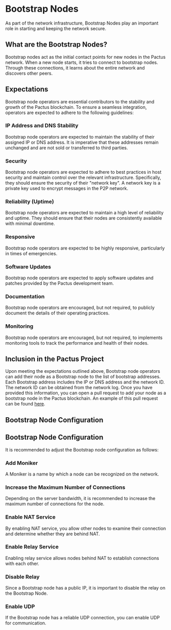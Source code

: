 # Bootstrap Nodes

As part of the network infrastructure, Bootstrap Nodes play an important role in starting
and keeping the network secure.

## What are the Bootstrap Nodes?

Bootstrap nodes act as the initial contact points for new nodes in the Pactus network.
When a new node starts, it tries to connect to bootstrap nodes.
Through these connections, it learns about the entire network and discovers other peers.

## Expectations

Bootstrap node operators are essential contributors to the stability and growth of the Pactus
blockchain. To ensure a seamless integration, operators are expected to adhere to the following
guidelines:

### IP Address and DNS Stability

Bootstrap node operators are expected to maintain the stability of their assigned IP
or DNS address. It is imperative that these addresses remain unchanged and are not sold or
transferred to third parties.

### Security

Bootstrap node operators are expected to adhere to best practices in host security and
maintain control over the relevant infrastructure.
Specifically, they should ensure the security of their "network key".
A network key is a private key used to encrypt messages in the P2P network.

### Reliability (Uptime)

Bootstrap node operators are expected to maintain a high level of reliability and uptime.
They should ensure that their nodes are consistently available with minimal downtime.

### Responsive

Bootstrap node operators are expected to be highly responsive, particularly in times of emergencies.

### Software Updates

Bootstrap node operators are expected to apply software updates and patches provided by the Pactus development team.

### Documentation

Bootstrap node operators are encouraged, but not required, to publicly document the details of their operating practices.

### Monitoring

Bootstrap node operators are encouraged, but not required, to implements monitoring tools to
track the performance and health of their nodes.

## Inclusion in the Pactus Project

Upon meeting the expectations outlined above, Bootstrap node operators can add their node as a Bootstrap node to the list of bootstrap addresses.
Each Bootstrap address includes the IP or DNS address and the network ID.
The network ID can be obtained from the network log.
Once you have provided this information, you can open a pull request to add your node as a bootstrap node in the Pactus blockchain.
An example of this pull request can be found [here](https://github.com/pactus-project/pactus/pull/965/files).

## Bootstrap Node Configuration

## Bootstrap Node Configuration

It is recommended to adjust the Bootstrap node configuration as follows:

### Add Moniker

A Moniker is a name by which a node can be recognized on the network.

### Increase the Maximum Number of Connections

Depending on the server bandwidth, it is recommended to increase the maximum number of connections for the node.

### Enable NAT Service

By enabling NAT service, you allow other nodes to examine their connection and determine whether they are behind NAT.

### Enable Relay Service

Enabling relay service allows nodes behind NAT to establish connections with each other.

### Disable Relay

Since a Bootstrap node has a public IP, it is important to disable the relay on the Bootstrap Node.

### Enable UDP

If the Bootstrap node has a reliable UDP connection, you can enable UDP for communication.
